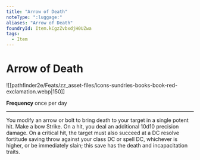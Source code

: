 ```yaml
---
title: "Arrow of Death"
noteType: ":luggage:"
aliases: "Arrow of Death"
foundryId: Item.kCgzZvbxdjH0UZwa
tags:
  - Item
---
```


# Arrow of Death
![[pathfinder2e/Feats/zz_asset-files/icons-sundries-books-book-red-exclamation.webp|150]]

**Frequency** once per day

* * *

You modify an arrow or bolt to bring death to your target in a single potent hit. Make a bow Strike. On a hit, you deal an additional 10d10 precision damage. On a critical hit, the target must also succeed at a DC resolve fortitude saving throw against your class DC or spell DC, whichever is higher, or be immediately slain; this save has the death and incapacitation traits.
